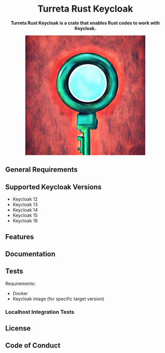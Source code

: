 <div align="center">
  <h1>Turreta Rust Keycloak</h1>
  <p>
    <strong>Turreta Rust Keycloak is a crate that enables Rust codes to work with Keycloak.</strong>    
  </p>
    <img src="turreta-rust-keycloak-logo.jpg" height="75%" width="75%">
</div>

## General Requirements

## Supported Keycloak Versions
- Keycloak 12
- Keycloak 13
- Keycloak 14
- Keycloak 15
- Keycloak 16

## Features

## Documentation

## Tests

Requirements:
- Docker
- Keycloak image (for specific target version) 
 
### Localhost Integration Tests




## License

## Code of Conduct
